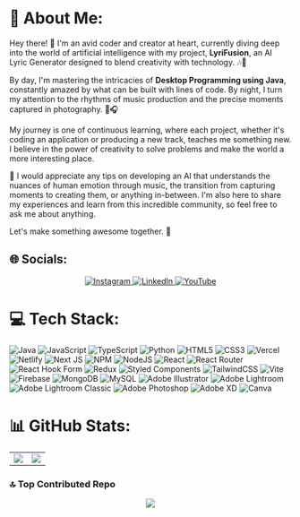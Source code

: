 # 💫 About Me:

Hey there! 👋 I'm an avid coder and creator at heart, currently diving deep into the world of artificial intelligence with my project, **LyriFusion**, an AI Lyric Generator designed to blend creativity with technology. 🎶🤖

By day, I'm mastering the intricacies of **Desktop Programming using Java**, constantly amazed by what can be built with lines of code. By night, I turn my attention to the rhythms of music production and the precise moments captured in photography. 📸🎧

My journey is one of continuous learning, where each project, whether it's coding an application or producing a new track, teaches me something new. I believe in the power of creativity to solve problems and make the world a more interesting place.

💬 I would appreciate any tips on developing an AI that understands the nuances of human emotion through music, the transition from capturing moments to creating them, or anything in-between. I'm also here to share my experiences and learn from this incredible community, so feel free to ask me about anything.

Let's make something awesome together. 🚀


## 🌐 Socials:
<p align="center">
  <a href="https://instagram.com/themelodicc0de">
    <img src="https://img.shields.io/badge/Instagram-%23E4405F.svg?logo=Instagram&logoColor=white" alt="Instagram">
  </a>
  <a href="https://www.linkedin.com/in/shefqet-cj-lame/">
    <img src="https://img.shields.io/badge/LinkedIn-%230077B5.svg?logo=linkedin&logoColor=white" alt="LinkedIn">
  </a>
  <a href="https://youtube.com/@themelodiccode">
    <img src="https://img.shields.io/badge/YouTube-%23FF0000.svg?logo=YouTube&logoColor=white" alt="YouTube">
  </a>
</p>


# 💻 Tech Stack:
![Java](https://img.shields.io/badge/java-%23ED8B00.svg?style=for-the-badge&logo=openjdk&logoColor=white) ![JavaScript](https://img.shields.io/badge/javascript-%23323330.svg?style=for-the-badge&logo=javascript&logoColor=%23F7DF1E) ![TypeScript](https://img.shields.io/badge/typescript-%23007ACC.svg?style=for-the-badge&logo=typescript&logoColor=white) ![Python](https://img.shields.io/badge/python-3670A0?style=for-the-badge&logo=python&logoColor=ffdd54) ![HTML5](https://img.shields.io/badge/html5-%23E34F26.svg?style=for-the-badge&logo=html5&logoColor=white) ![CSS3](https://img.shields.io/badge/css3-%231572B6.svg?style=for-the-badge&logo=css3&logoColor=white) ![Vercel](https://img.shields.io/badge/vercel-%23000000.svg?style=for-the-badge&logo=vercel&logoColor=white) ![Netlify](https://img.shields.io/badge/netlify-%23000000.svg?style=for-the-badge&logo=netlify&logoColor=#00C7B7) ![Next JS](https://img.shields.io/badge/Next-black?style=for-the-badge&logo=next.js&logoColor=white) ![NPM](https://img.shields.io/badge/NPM-%23CB3837.svg?style=for-the-badge&logo=npm&logoColor=white) ![NodeJS](https://img.shields.io/badge/node.js-6DA55F?style=for-the-badge&logo=node.js&logoColor=white) ![React](https://img.shields.io/badge/react-%2320232a.svg?style=for-the-badge&logo=react&logoColor=%2361DAFB) ![React Router](https://img.shields.io/badge/React_Router-CA4245?style=for-the-badge&logo=react-router&logoColor=white) ![React Hook Form](https://img.shields.io/badge/React%20Hook%20Form-%23EC5990.svg?style=for-the-badge&logo=reacthookform&logoColor=white) ![Redux](https://img.shields.io/badge/redux-%23593d88.svg?style=for-the-badge&logo=redux&logoColor=white) ![Styled Components](https://img.shields.io/badge/styled--components-DB7093?style=for-the-badge&logo=styled-components&logoColor=white) ![TailwindCSS](https://img.shields.io/badge/tailwindcss-%2338B2AC.svg?style=for-the-badge&logo=tailwind-css&logoColor=white) ![Vite](https://img.shields.io/badge/vite-%23646CFF.svg?style=for-the-badge&logo=vite&logoColor=white) ![Firebase](https://img.shields.io/badge/Firebase-039BE5?style=for-the-badge&logo=Firebase&logoColor=white) ![MongoDB](https://img.shields.io/badge/MongoDB-%234ea94b.svg?style=for-the-badge&logo=mongodb&logoColor=white) ![MySQL](https://img.shields.io/badge/mysql-%2300000f.svg?style=for-the-badge&logo=mysql&logoColor=white) ![Adobe Illustrator](https://img.shields.io/badge/adobe%20illustrator-%23FF9A00.svg?style=for-the-badge&logo=adobe%20illustrator&logoColor=white) ![Adobe Lightroom](https://img.shields.io/badge/Adobe%20Lightroom-31A8FF.svg?style=for-the-badge&logo=Adobe%20Lightroom&logoColor=white) ![Adobe Lightroom Classic](https://img.shields.io/badge/Adobe%20Lightroom%20Classic-31A8FF.svg?style=for-the-badge&logo=Adobe%20Lightroom%20Classic&logoColor=white) ![Adobe Photoshop](https://img.shields.io/badge/adobe%20photoshop-%2331A8FF.svg?style=for-the-badge&logo=adobe%20photoshop&logoColor=white) ![Adobe XD](https://img.shields.io/badge/Adobe%20XD-470137?style=for-the-badge&logo=Adobe%20XD&logoColor=#FF61F6) ![Canva](https://img.shields.io/badge/Canva-%2300C4CC.svg?style=for-the-badge&logo=Canva&logoColor=white)

# 📊 GitHub Stats:

<table>
  <tr>
    <td>
      <img src="https://github-readme-stats.vercel.app/api/top-langs/?username=CetiJunior&theme=gruvbox&hide_border=false&include_all_commits=true&count_private=false&layout=compact" />
    </td>
    <td>
      <img src="https://github-readme-streak-stats.herokuapp.com/?user=CetiJunior&theme=gruvbox&hide_border=false" />
    </td>
  </tr>
</table>


### 🔝 Top Contributed Repo
<p align="center">
  <img src="https://github-contributor-stats.vercel.app/api?username=CetiJunior&limit=5&theme=dracula&combine_all_yearly_contributions=true">
</p>



<!-- Proudly created with GPRM ( https://gprm.itsvg.in ) -->
